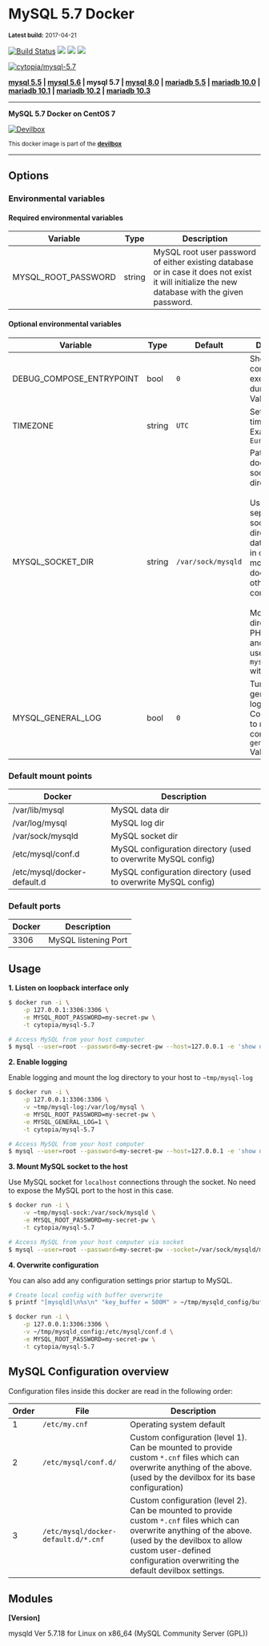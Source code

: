 # MySQL 5.7 Docker

<small>**Latest build:** 2017-04-21</small>

[![Build Status](https://travis-ci.org/cytopia/docker-mysql-5.7.svg?branch=master)](https://travis-ci.org/cytopia/docker-mysql-5.7) [![](https://images.microbadger.com/badges/version/cytopia/mysql-5.7.svg)](https://microbadger.com/images/cytopia/mysql-5.7 "mysql-5.7") [![](https://images.microbadger.com/badges/image/cytopia/mysql-5.7.svg)](https://microbadger.com/images/cytopia/mysql-5.7 "mysql-5.7") [![](https://images.microbadger.com/badges/license/cytopia/mysql-5.7.svg)](https://microbadger.com/images/cytopia/mysql-5.7 "mysql-5.7")

[![cytopia/mysql-5.7](http://dockeri.co/image/cytopia/mysql-5.7)](https://hub.docker.com/r/cytopia/mysql-5.7/)

**[mysql 5.5](https://github.com/cytopia/docker-mysql-5.5) | [mysql 5.6](https://github.com/cytopia/docker-mysql-5.6) | mysql 5.7 | [mysql 8.0](https://github.com/cytopia/docker-mysql-8.0) | [mariadb 5.5](https://github.com/cytopia/docker-mariadb-5.5) | [mariadb 10.0](https://github.com/cytopia/docker-mariadb-10.0) | [mariadb 10.1](https://github.com/cytopia/docker-mariadb-10.1) | [mariadb 10.2](https://github.com/cytopia/docker-mariadb-10.2) | [mariadb 10.3](https://github.com/cytopia/docker-mariadb-10.3)**

----

**MySQL 5.7 Docker on CentOS 7**

[![Devilbox](https://raw.githubusercontent.com/cytopia/devilbox/master/.devilbox/www/htdocs/assets/img/devilbox_80.png)](https://github.com/cytopia/devilbox)

<sub>This docker image is part of the **[devilbox](https://github.com/cytopia/devilbox)**</sub>

----

## Options

### Environmental variables

#### Required environmental variables

| Variable | Type | Description |
|----------|------|-------------|
| MYSQL_ROOT_PASSWORD | string | MySQL root user password of either existing database or in case it does not exist it will initialize the new database with the given password. |

#### Optional environmental variables

| Variable | Type | Default | Description |
|----------|------|---------|-------------|
| DEBUG_COMPOSE_ENTRYPOINT | bool | `0` | Show shell commands executed during start.<br/>Value: `0` or `1` |
| TIMEZONE | string | `UTC` | Set docker OS timezone.<br/>Example: `Europe/Berlin` |
| MYSQL_SOCKET_DIR | string | `/var/sock/mysqld` | Path inside the docker to the socket directory.<br/><br/>Used to separate socket directory from data directory in order to mount it to the docker host or other docker containers.<br/><br/>Mount this directory to a PHP container and be able to use `mysqli_connect` with `localhost`. |
| MYSQL_GENERAL_LOG | bool | `0` | Turn on or off general logging<br/>Corresponds to mysql config: `general-log`<br/>Value: `0` or `1` |

### Default mount points

| Docker | Description |
|--------|-------------|
| /var/lib/mysql | MySQL data dir |
| /var/log/mysql | MySQL log dir |
| /var/sock/mysqld | MySQL socket dir |
| /etc/mysql/conf.d | MySQL configuration directory (used to overwrite MySQL config) |
| /etc/mysql/docker-default.d | MySQL configuration directory (used to overwrite MySQL config) |

### Default ports

| Docker | Description |
|--------|-------------|
| 3306   | MySQL listening Port |

## Usage

**1. Listen on loopback interface only**

```bash
$ docker run -i \
    -p 127.0.0.1:3306:3306 \
    -e MYSQL_ROOT_PASSWORD=my-secret-pw \
    -t cytopia/mysql-5.7

# Access MySQL from your host computer
$ mysql --user=root --password=my-secret-pw --host=127.0.0.1 -e 'show databases;'
```

**2. Enable logging**

Enable logging and mount the log directory to your host to `~tmp/mysql-log`
```bash
$ docker run -i \
    -p 127.0.0.1:3306:3306 \
    -v ~tmp/mysql-log:/var/log/mysql \
    -e MYSQL_ROOT_PASSWORD=my-secret-pw \
    -e MYSQL_GENERAL_LOG=1 \
    -t cytopia/mysql-5.7

# Access MySQL from your host computer
$ mysql --user=root --password=my-secret-pw --host=127.0.0.1 -e 'show databases;'
```

**3. Mount MySQL socket to the host**

Use MySQL socket for `localhost` connections through the socket. No need to expose the MySQL port to the host in this case.
```bash
$ docker run -i \
    -v ~tmp/mysql-sock:/var/sock/mysqld \
    -e MYSQL_ROOT_PASSWORD=my-secret-pw \
    -t cytopia/mysql-5.7

# Access MySQL from your host computer via socket
$ mysql --user=root --password=my-secret-pw --socket=/var/sock/mysqld/mysqld.sock -e 'show databases;'
```

**4. Overwrite configuration**

You can also add any configuration settings prior startup to MySQL.
```bash
# Create local config with buffer overwrite
$ printf "[mysqld]\n%s\n" "key_buffer = 500M" > ~/tmp/mysqld_config/buffer.cnf

$ docker run -i \
    -p 127.0.0.1:3306:3306 \
    -v ~/tmp/mysqld_config:/etc/mysql/conf.d \
    -e MYSQL_ROOT_PASSWORD=my-secret-pw \
    -t cytopia/mysql-5.7
```

## MySQL Configuration overview

Configuration files inside this docker are read in the following order:

| Order | File | Description |
|-------|------|-------------|
| 1     | `/etc/my.cnf` | Operating system default |
| 2     | `/etc/mysql/conf.d/` | Custom configuration (level 1). Can be mounted to provide custom `*.cnf` files which can overwrite anything of the above. (used by the devilbox for its base configuration) |
| 3     | `/etc/mysql/docker-default.d/*.cnf` | Custom configuration (level 2). Can be mounted to provide custom `*.cnf` files which can overwrite anything of the above. (used by the devilbox to allow custom user-defined configuration overwriting the default devilbox settings. |


## Modules

**[Version]**

mysqld  Ver 5.7.18 for Linux on x86_64 (MySQL Community Server (GPL))

